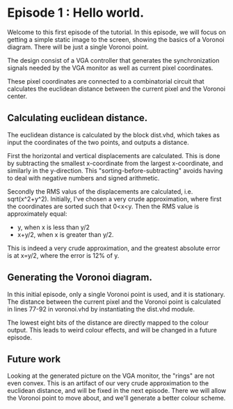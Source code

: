 # Episode 1 : Hello world.

Welcome to this first episode of the tutorial. In this episode, we will focus
on getting a simple static image to the screen, showing the basics of a Voronoi
diagram. There will be just a single Voronoi point.

The design consist of a VGA controller that generates the synchronization
signals needed by the VGA monitor as well as current pixel coordinates.

These pixel coordinates are connected to a combinatorial circuit that calculates
the euclidean distance between the current pixel and the Voronoi center.

## Calculating euclidean distance.
The euclidean distance is calculated by the block dist.vhd, which takes as 
input the coordinates of the two points, and outputs a distance.

First the horizontal and vertical displacements are calculated. This is done
by subtracting the smallest x-coordinate from the largest x-coordinate, and
similarly in the y-direction. This "sorting-before-subtracting" avoids having
to deal with negative numbers and signed arithmetic.

Secondly the RMS valus of the displacements are calculated, i.e. sqrt(x^2+y^2).
Initially, I've chosen a very crude approximation, where first the coordinates
are sorted such that 0\<x\<y. Then the RMS value is approximately equal:
* y, when x is less than y/2
* x+y/2, when x is greater than y/2.

This is indeed a very crude approximation, and the greatest absolute error is
at x=y/2, where the error is 12% of y.

## Generating the Voronoi diagram.
In this initial episode, only a single Voronoi point is used, and it is stationary.
The distance between the current pixel and the Voronoi point is calculated
in lines 77-92 in voronoi.vhd by instantiating the dist.vhd module.

The lowest eight bits of the distance are directly mapped to the colour output.
This leads to weird colour effects, and will be changed in a future episode.

## Future work
Looking at the generated picture on the VGA monitor, the "rings" are not even convex.
This is an artifact of our very crude approximation to the euclidean distance, and
will be fixed in the next episode. There we will allow the Voronoi point to move about,
and we'll generate a better colour scheme.

